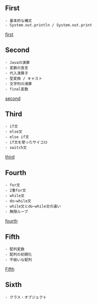 ## First
    - 基本的な構文
    - System.out.println / System.out.print
[first](https://github.com/hibikon/java-specification/tree/main/src/first)
<br>

## Second

    - Javaの演算
    - 変数の宣言
    - 代入演算子
    - 型変換 / キャスト
    - 文字列の演算
    - final変数
[second](https://github.com/hibikon/java-specification/tree/main/src/second)
<br>

## Third

    - if文
    - else文
    - else if文
    - if文を使ったサイコロ
    - switch文
[third](https://github.com/hibikon/java-specification/tree/main/src/Third)
<br>

## Fourth

    - for文
    - 2重for文
    - while文
    - do~while文
    - while文とdo~while文の違い
    - 無限ループ
[fourth](https://github.com/hibikon/java-specification/tree/main/src/fourth)
<br>

## Fifth

    - 配列変数
    - 配列の初期化
    - 不揃いな配列
[Fifth](https://github.com/hibikon/java-specification/tree/main/src/fifth)
<br>

## Sixth

    - クラス・オブジェクト
